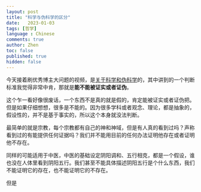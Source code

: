 ```yaml
---
layout: post
title: "科学与伪科学的区分"
date:   2023-01-03
tags: [哲学]
language : Chinese
comments: true
author: Zhen
toc: false
published: true
hidden: false
---
```

今天接着刷优秀博主大问题的视频，是[关于科学和伪科学](https://youtu.be/2fCFYGG9arg)的，其中讲到的一个判断标准我觉得非常中肯，那就是**能不能被证实或者证伪**。

这个乍一看好像很废话，一个东西不是真的就是假的，肯定能被证实或者证伪把。但是如果仔细想想，很多是不能的。因为很多学科或者观念、理论，都是抽象的，假设性的，并不是基于事实的，所以这个本身就没法判断。

最简单的就是宗教，每个宗教都有自己的神和神域，但是有人真的看到过吗？声称看到过的有能提供任何证据吗？我们并不能用目前的任何办法证明他存在或者证明他不存在。

同样的可能适用于中医，中医的基础设定阴阳调和、五行相克，都是一个假设，谁也没在人体里看到阴阳五行。我们甚至不能具体描述阴阳五行是个什么东西，我们不能证明它的存在，也不能证明它的不存在。

但是
<!--stackedit_data:
eyJoaXN0b3J5IjpbNTY3NDgyMjU4LDEzNDA4Njg2NDYsLTE5NT
Y3OTU5MzVdfQ==
-->